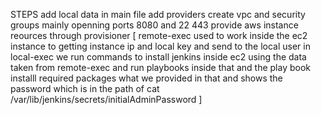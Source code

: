 STEPS
 add local data in main file
add providers 
create vpc and security groups mainly openning ports 8080 and 22 443
provide aws instance reources
through provisioner [
remote-exec used  to work inside the ec2 instance to getting instance ip and local key and send to the local user 
in local-exec we run commands to install jenkins inside ec2 using the data taken from remote-exec and run playbooks inside that
and the play book    installl required packages what we provided in that and shows the password which is in the path of cat /var/lib/jenkins/secrets/initialAdminPassword
]